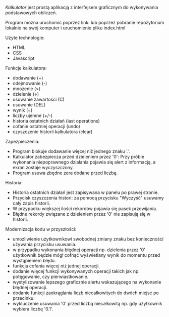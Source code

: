 *Kalkulator* jest prostą aplikacją z interfejsem graficznym do wykonywania podstawowych obliczeń.

Program można uruchomić poprzez link: 
lub poprzez pobranie repozytorium lokalnie na swój komputer i uruchomienie pliku index.html

Użyte technologie:
- HTML
- CSS
- Javascript

Funkcje kalkulatora:
- dodawanie (+)
- odejmowanie (-)
- mnożenie (×)
- dzielenie (÷)
- usuwanie zawartości (C)
- usuwanie (DEL)
- wynik (=)
- liczby ujemne (+/-)
- historia ostatnich działań (last operations)
- cofanie ostatniej operacji (undo)
- czyszczenie historii kalkulatora (clear)

Zapezpieczenia:
- Program blokuje dodawanie więcej niż jednego znaku '.'.
- Kalkulator zabezpiecza przed dzieleniem przez '0': Przy próbie wykonania niepoprawnego działania pojawia się alert z informacją, a ekran zostaje wyczyszczony. 
- Program usuwa zbędne zera dodane przed liczbą.

Historia:
- Historia ostatnich działań jest zapisywana w panelu po prawej stronie.
- Przycisk czyszczenia histori: za pomocą przycisku "Wyczyść" usuwamy cały zapis historii.
- W przypadku większej ilości rekordów pojawia się pasek przewijania.
- Błędne rekordy związane z dzieleniem przez '0' nie zapisują się w historii.

Modernizacja kodu w przyszłości:
- umożliwienie użytkownikowi swobodnej zmiany znaku bez konieczności używania przycisku usuwania.
- w przypadku wykonania błędnej operacji np. dzielenia przez '0' użytkownik będzie mógł cofnąć wyświetlany wynik do momentu przed wystąpieniem błędu.
- funkcja cofania więcej niż jednej operacji.
- dodanie więcej funkcji wykonywanych operacji takich jak np. potęgowanie, czy pierwiastkowanie.
- wystylizowanie lepszego graficznie alertu wskazującego na wykonanie błędnej operacji.
- dodanie funkcji zaokrąglania liczb niecałkowitych do dwóch miejsc po przecinku.
- wykluczenie usuwania '0' przed liczbą niecałkowitą np. gdy użytkownik wybiera liczbę '0.1'.